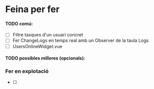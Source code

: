 # Feina per fer

#### TODO comú:
- [ ] Filtre tasques d'un usuari concret
- [ ] Fer ChangeLogs en temps real amb un Observer de la taula Logs
- [ ] UsersOnlineWidget.vue
#### TODO possibles millores (opcionals):

### Fer en explotació
- [ ]